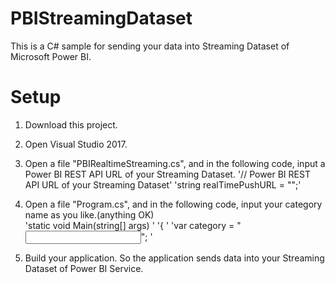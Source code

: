# PBIStreamingDataset
This is a C# sample for sending your data into Streaming Dataset of Microsoft Power BI.
# Setup
1. Download this project.
2. Open Visual Studio 2017.
3. Open a file "PBIRealtimeStreaming.cs", and in the following code, input a Power BI REST API URL of your Streaming Dataset.
'// Power BI REST API URL of your Streaming Dataset'
'string realTimePushURL = "<This is a Power BI REST API URL of your Streaming Dataset>";'
  
4. Open a file "Program.cs", and in the following code, input your category name as you like.(anything OK)  
'static void Main(string[] args)  '
'{  '
'var category = "<Input your category name>";  '
5. Build your application. So the application sends data into your Streaming Dataset of Power BI Service.  
